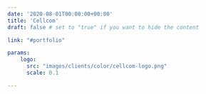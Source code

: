 ```yaml
---
date: '2020-08-01T00:00:00+00:00'
title: 'Cellcom'
draft: false # set to "true" if you want to hide the content

link: "#portfolio" 

params:
    logo:
      src: "images/clients/color/cellcom-logo.png"
      scale: 0.1

---
```

